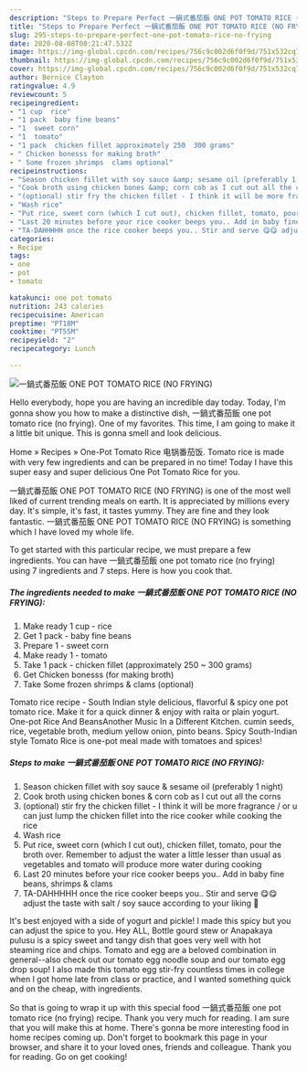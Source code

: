 ```yaml
---
description: "Steps to Prepare Perfect 一鍋式番茄飯 ONE POT TOMATO RICE (NO FRYING)"
title: "Steps to Prepare Perfect 一鍋式番茄飯 ONE POT TOMATO RICE (NO FRYING)"
slug: 295-steps-to-prepare-perfect-one-pot-tomato-rice-no-frying
date: 2020-08-08T00:21:47.532Z
image: https://img-global.cpcdn.com/recipes/756c9c002d6f0f9d/751x532cq70/一鍋式番茄飯-one-pot-tomato-rice-no-frying-recipe-main-photo.jpg
thumbnail: https://img-global.cpcdn.com/recipes/756c9c002d6f0f9d/751x532cq70/一鍋式番茄飯-one-pot-tomato-rice-no-frying-recipe-main-photo.jpg
cover: https://img-global.cpcdn.com/recipes/756c9c002d6f0f9d/751x532cq70/一鍋式番茄飯-one-pot-tomato-rice-no-frying-recipe-main-photo.jpg
author: Bernice Clayton
ratingvalue: 4.9
reviewcount: 5
recipeingredient:
- "1 cup  rice"
- "1 pack  baby fine beans"
- "1  sweet corn"
- "1  tomato"
- "1 pack  chicken fillet approximately 250  300 grams"
- " Chicken bonesss for making broth"
- " Some frozen shrimps  clams optional"
recipeinstructions:
- "Season chicken fillet with soy sauce &amp; sesame oil (preferably 1 night)"
- "Cook broth using chicken bones &amp; corn cob as I cut out all the corns"
- "(optional) stir fry the chicken fillet - I think it will be more fragrance / or u can just lump the chicken fillet into the rice cooker while cooking the rice"
- "Wash rice"
- "Put rice, sweet corn (which I cut out), chicken fillet, tomato, pour the broth over. Remember to adjust the water a little lesser than usual as vegetables and tomato will produce more water during cooking"
- "Last 20 minutes before your rice cooker beeps you.. Add in baby fine beans, shrimps &amp; clams"
- "TA-DAHHHHH once the rice cooker beeps you.. Stir and serve 😋😋 adjust the taste with salt / soy sauce according to your liking 🤤"
categories:
- Recipe
tags:
- one
- pot
- tomato

katakunci: one pot tomato 
nutrition: 243 calories
recipecuisine: American
preptime: "PT18M"
cooktime: "PT55M"
recipeyield: "2"
recipecategory: Lunch

---
```



![一鍋式番茄飯 ONE POT TOMATO RICE (NO FRYING)](https://img-global.cpcdn.com/recipes/756c9c002d6f0f9d/751x532cq70/一鍋式番茄飯-one-pot-tomato-rice-no-frying-recipe-main-photo.jpg)

Hello everybody, hope you are having an incredible day today. Today, I'm gonna show you how to make a distinctive dish, 一鍋式番茄飯 one pot tomato rice (no frying). One of my favorites. This time, I am going to make it a little bit unique. This is gonna smell and look delicious.

Home » Recipes » One-Pot Tomato Rice 电锅番茄饭. Tomato rice is made with very few ingredients and can be prepared in no time! Today I have this super easy and super delicious One Pot Tomato Rice for you.

一鍋式番茄飯 ONE POT TOMATO RICE (NO FRYING) is one of the most well liked of current trending meals on earth. It is appreciated by millions every day. It's simple, it's fast, it tastes yummy. They are fine and they look fantastic. 一鍋式番茄飯 ONE POT TOMATO RICE (NO FRYING) is something which I have loved my whole life.


To get started with this particular recipe, we must prepare a few ingredients. You can have 一鍋式番茄飯 one pot tomato rice (no frying) using 7 ingredients and 7 steps. Here is how you cook that.

<!--inarticleads1-->

##### The ingredients needed to make 一鍋式番茄飯 ONE POT TOMATO RICE (NO FRYING):

1. Make ready 1 cup - rice
1. Get 1 pack - baby fine beans
1. Prepare 1 - sweet corn
1. Make ready 1 - tomato
1. Take 1 pack - chicken fillet (approximately 250 ~ 300 grams)
1. Get  Chicken bonesss (for making broth)
1. Take  Some frozen shrimps &amp; clams (optional)


Tomato rice recipe - South Indian style delicious, flavorful &amp; spicy one pot tomato rice. Make it for a quick dinner &amp; enjoy with raita or plain yogurt. One-pot Rice And BeansAnother Music In a Different Kitchen. cumin seeds, rice, vegetable broth, medium yellow onion, pinto beans. Spicy South-Indian style Tomato Rice is one-pot meal made with tomatoes and spices! 

<!--inarticleads2-->

##### Steps to make 一鍋式番茄飯 ONE POT TOMATO RICE (NO FRYING):

1. Season chicken fillet with soy sauce &amp; sesame oil (preferably 1 night)
1. Cook broth using chicken bones &amp; corn cob as I cut out all the corns
1. (optional) stir fry the chicken fillet - I think it will be more fragrance / or u can just lump the chicken fillet into the rice cooker while cooking the rice
1. Wash rice
1. Put rice, sweet corn (which I cut out), chicken fillet, tomato, pour the broth over. Remember to adjust the water a little lesser than usual as vegetables and tomato will produce more water during cooking
1. Last 20 minutes before your rice cooker beeps you.. Add in baby fine beans, shrimps &amp; clams
1. TA-DAHHHHH once the rice cooker beeps you.. Stir and serve 😋😋 adjust the taste with salt / soy sauce according to your liking 🤤


It&#39;s best enjoyed with a side of yogurt and pickle! I made this spicy but you can adjust the spice to you. Hey ALL, Bottle gourd stew or Anapakaya pulusu is a spicy sweet and tangy dish that goes very well with hot steaming rice and chips. Tomato and egg are a beloved combination in general--also check out our tomato egg noodle soup and our tomato egg drop soup! I also made this tomato egg stir-fry countless times in college when I got home late from class or practice, and I wanted something quick and on the cheap, with ingredients. 

So that is going to wrap it up with this special food 一鍋式番茄飯 one pot tomato rice (no frying) recipe. Thank you very much for reading. I am sure that you will make this at home. There's gonna be more interesting food in home recipes coming up. Don't forget to bookmark this page in your browser, and share it to your loved ones, friends and colleague. Thank you for reading. Go on get cooking!
